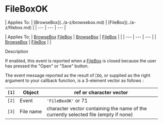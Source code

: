 




<h1 class="heading"><span class="name">FileBoxOK</span></h1>
| Applies To: | [BrowseBox](../a-z/browsebox.md) | [FileBox](../a-z/filebox.md) |
| --- | --- | ---  |

| Applies To: | [BrowseBox](../a-z/browsebox.md) [FileBox](../a-z/filebox.md) | [BrowseBox](../a-z/browsebox.md) | [FileBox](../a-z/filebox.md) |  |
| --- | --- | ---  |
| [BrowseBox](../a-z/browsebox.md) | [FileBox](../a-z/filebox.md) |  |


Description


If enabled, this event is reported when a [FileBox](../a-z/filebox.md) is closed because the user has pressed the "Open" or "Save" button.


The event message reported as the result of `⎕DQ`, or supplied as the right argument to your callback function, is a 3-element vector as follows :

| `[1]` | Object | ref or character vector |
| --- | --- | ---  |
| `[2]` | Event | `'FileBoxOK'` or 71 |
| `[3]` | File name | character vector containing the name of the currently selected file (empty if none) |



